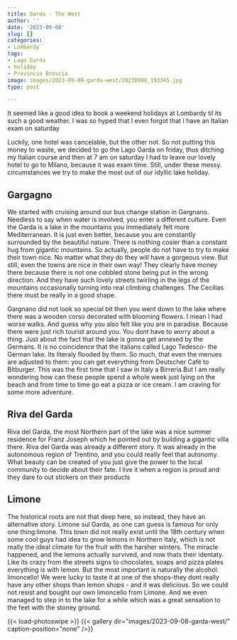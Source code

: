 ```yaml
---
title: Garda - The West
author: ''
date: '2023-09-08'
slug: []
categories:
- Lombardy
tags:
- Lago Garda
- holiday
- Provincia Brescia
image: images/2023-09-08-garda-west/20230908_193345.jpg
type: post

---
```


It seemed like a good idea to book a weekend holidays at Lombardy til its such a good weather. I was so hyped that I even forgot that I have an Italian exam on saturday


Luckily, one hotel was cancelable, but the other not. So not putting this money to waste, we decided to go the Lago Garda on friday, thus ditching my Italian course and then at 7 am on saturday I had to leave our lovely hotel to go to Milano, because it was exam time. Still, under these messy.  circumstances we try to make the most out of our idyllic lake holiday.


## Gargagno
We started with cruising around our bus change station in Gargnano. Needless to say when water is involved, you enter a different culture. Even the Garda is a lake in the mountains you immediately felt more Mediterranean. It is just even better, because you are constantly surrounded by the beautiful nature. There is nothing cosier than a constant hug from gigantic mountains. So actually, people do not have to try to make their town nice. No matter what they do they will have a gorgeous view. But still, even the towns are nice in their own way! They clearly have money there because there is not one cobbled stone being put in the wrong direction. And they have such lovely streets twirling in the legs of the mountains occasionally turning into real climbing challenges. The Cecilias there must be really in a good shape.


Gargnano did not look so special bit then you went down to the lake where there was a wooden corso decorated with blooming flowers. I mean I had worse walks. And guess why you also felt like you are in paradise. Because there were just rich tourist around you. You dont have to worry about a thing. Just about the fact that the lake is gonna get annexed by the Germans. It is no coincidence that the italians called Lago Tedesco-  the German lake. Its literaly flooded by them. So much, that even the menues are adjusted to them: you can get everything from Deutscher Café to Bitburger. This was the first time that I saw in Italy a Birreria.But I am really wondering how can these people spend a whole week just lying on the beach and from time to time go eat a pizza or ice cream. I am craving for some more adventure.


## Riva del Garda
Riva del Garda, the most Northern part of the lake was a nice summer residence for Franz Joseph which he pointed out by building a gigantic villa there. Riva del Garda was already a different story. It was already in the autonomous region of Trentino, and you could really feel that autonomy. What beauty can be created of you just give the power to the local community to decide about their fate. I live it when a region is proud and they dare to out stickers on their products


## Limone
The historical roots are not that deep here, so instead, they have an alternative story. Limone sul Garda, as one can guess is famous for only one thing:limone. This town did not really exist until the 18th century when some cool guys had idea to grow lemons in Northern Italy, which is not really the ideal climate for the fruit with the harsher winters.  The miracle happened, and the lemons actually survived, and now thats their identaty. Like its crazy from the streets signs to chocolates, soaps and pizza plates everything is with lemon. But the most important is naturally the alcohol: limoncello! We were lucky to taste it at one of the shops-they dont really have any other shops than lemon shops - and it was delicious. So we could not resist and bought our own limoncello from Limone. And we even managed to step in to the lake for a while which was a great sensation to the feet with the stoney ground.

{{< load-photoswipe >}}
{{< gallery dir="images/2023-09-08-garda-west/" caption-position="none" />}}


